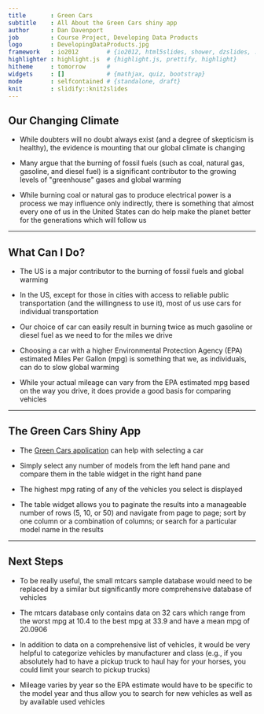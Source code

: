 ```yaml
---
title       : Green Cars
subtitle    : All About the Green Cars shiny app
author      : Dan Davenport
job         : Course Project, Developing Data Products
logo        : DevelopingDataProducts.jpg
framework   : io2012        # {io2012, html5slides, shower, dzslides, ...}
highlighter : highlight.js  # {highlight.js, prettify, highlight}
hitheme     : tomorrow      # 
widgets     : []            # {mathjax, quiz, bootstrap}
mode        : selfcontained # {standalone, draft}
knit        : slidify::knit2slides
---
```


## Our Changing Climate


*  While doubters will no doubt always exist (and a degree of skepticism is healthy), the evidence is mounting that our global climate is changing 

*  Many argue that the burning of fossil fuels (such as coal, natural gas, gasoline, and diesel fuel) is a significant contributor to the growing levels of "greenhouse" gases and global warming  

*  While burning coal or natural gas to produce electrical power is a process we may influence only indirectly, there is something that almost every one of us in the United States can do help make the planet better for the generations which will follow us

---  

## What Can I Do?

*  The US is a major contributor to the burning of fossil fuels and global warming 

*  In the US, except for those in cities with access to reliable public transportation (and the willingness to use it), most of us use cars for individual transportation

*  Our choice of car can easily result in burning twice as much gasoline or diesel fuel as we need to for the miles we drive

*  Choosing a car with a higher Environmental Protection Agency (EPA) estimated Miles Per Gallon (mpg) is something that we, as individuals, can do to slow global warming

*  While your actual mileage can vary from the EPA estimated mpg based on the way you drive, it does provide a good basis for comparing vehicles

---

## The Green Cars Shiny App

*  The [Green Cars application](http://ddavenport.shinyapps.io/Cars) can help with selecting a car

*  Simply select any number of models from the left hand pane and compare them in the table widget in the right hand pane

*  The highest mpg rating of any of the vehicles you select is displayed

*  The table widget allows you to paginate the results into a manageable number of rows (5, 10, or 50) and navigate from page to page; sort by one column or a combination of columns; or search for a particular model name in the results

---

## Next Steps

*  To be really useful, the small mtcars sample database would need to be replaced by a similar but significantly more comprehensive database of vehicles



*  The mtcars database only contains data on 32 cars which range from the worst mpg at 10.4 to the best mpg at 33.9 and have a mean mpg of 20.0906

*  In addition to data on a comprehensive list of vehicles, it would be very helpful to categorize vehicles by manufacturer and class (e.g., if you absolutely had to have a pickup truck to haul hay for your horses, you could limit your search to pickup trucks)

*  Mileage varies by year so the EPA estimate would have to be specific to the model year and thus allow you to search for new vehicles as well as by available used vehicles

